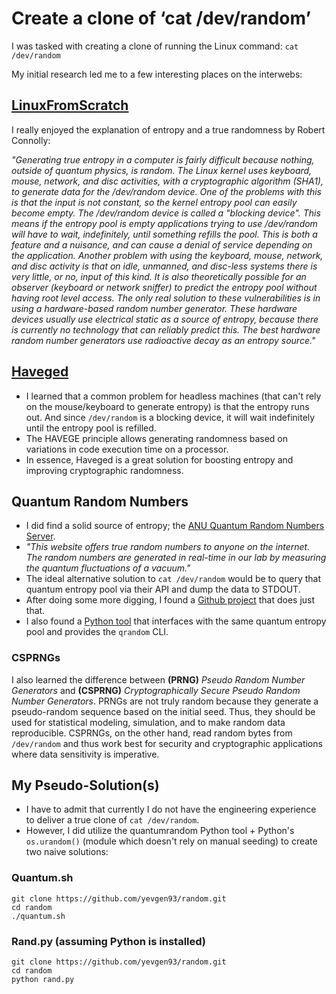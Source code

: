# Create a clone of ‘cat /dev/random’

I was tasked with creating a clone of running the Linux command: `cat /dev/random`

My initial research led me to a few interesting places on the interwebs:

## [LinuxFromScratch](http://www.linuxfromscratch.org/hints/downloads/files/entropy.txt)

I really enjoyed the explanation of entropy and a true randomness by Robert Connolly:

_"Generating true entropy in a computer is fairly difficult because nothing, outside of quantum physics, is random. The Linux kernel uses keyboard, mouse, network, and disc activities, with a cryptographic algorithm (SHA1), to generate data for the /dev/random device. One of the problems with this is that the input is not constant, so the kernel entropy pool can easily become empty. The /dev/random device is called a "blocking device". This means if the entropy pool is empty applications trying to use /dev/random will have to wait, indefinitely, until something refills the pool. This is both a feature and a nuisance, and can cause a denial of service depending on the application. Another problem with using the keyboard, mouse, network, and disc activity is that on idle, unmanned, and disc-less systems there is very little, or no, input of this kind. It is also theoretically possible for an observer (keyboard or network sniffer) to predict the entropy pool without having root level access. The only real solution to these vulnerabilities is in using a hardware-based random number generator. These hardware devices usually use electrical static as a source of entropy, because there is currently no technology that can reliably predict this. The best hardware random number generators use radioactive decay as an entropy source."_

## [Haveged](https://linux.die.net/man/8/haveged)
- I learned that a common problem for headless machines (that can't rely on the mouse/keyboard to generate entropy) is that the entropy runs out. And since `/dev/random` is a blocking device, it will wait indefinitely until the entropy pool is refilled.
- The HAVEGE principle allows generating randomness based on variations in code execution time on a processor.
- In essence, Haveged is a great solution for boosting entropy and improving cryptographic randomness.

## Quantum Random Numbers
- I did find a solid source of entropy; the [ANU Quantum Random Numbers Server](http://qrng.anu.edu.au).
- _"This website offers true random numbers to anyone on the internet. The random numbers are generated in real-time in our lab by measuring the quantum fluctuations of a vacuum."_
- The ideal alternative solution to `cat /dev/random` would be to query that quantum entropy pool via their API and dump the data to STDOUT.
- After doing some more digging, I found a [Github project](https://github.com/kuberkaul/randomclone) that does just that. 
- I also found a [Python tool](https://pypi.org/project/quantumrandom/) that interfaces with the same quantum entropy pool and provides the `qrandom` CLI.

### CSPRNGs
I also learned the difference between **(PRNG)** _Pseudo Random Number Generators_ and **(CSPRNG)** _Cryptographically Secure Pseudo Random Number Generators_. PRNGs are not truly random because they generate a pseudo-random sequence based on the initial seed. Thus, they should be used for statistical modeling, simulation, and to make random data reproducible. CSPRNGs, on the other hand, read random bytes from `/dev/random` and thus work best for security and cryptographic applications where data sensitivity is imperative.

## My Pseudo-Solution(s)
- I have to admit that currently I do not have the engineering experience to deliver a true clone of `cat /dev/random`.
- However, I did utilize the quantumrandom Python tool + Python's `os.urandom()` (module which doesn't rely on manual seeding) to create two naive solutions:

### Quantum.sh
```
git clone https://github.com/yevgen93/random.git
cd random
./quantum.sh
```
### Rand.py (assuming Python is installed)
```
git clone https://github.com/yevgen93/random.git
cd random
python rand.py
```
